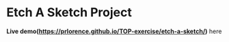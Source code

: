 # Etch A Sketch Project

**Live demo(https://prlorence.github.io/TOP-exercise/etch-a-sketch/)** here